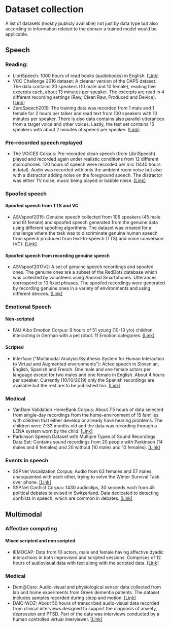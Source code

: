 # Dataset collection
A list of datasets (mostly publicly available) not just by data type but also according to information related to the domain a trained model would be applicable.


## Speech

### Reading:
* LibriSpeech: 1000 hours of read books (audiobooks) in English. [[Link]](http://www.openslr.org/12)
* VCC Challenge 2016 dataset: A cleaner version of the DAPS dataset. The data contains 20 speakers (10 male and 10 female), reading five excerpts each, about 13 minutes per speaker. The excerpts are read in 4 different recording settings (Raw, Clean Raw, Produced and Device). [[Link]](https://datashare.is.ed.ac.uk/handle/10283/2211)
* ZeroSpeech2019: The training data was recorded from 1 male and 1 female for 2 hours per talker and read text from 100 speakers with 10 minutes per speaker. There is also data contains also parallel utterances from a target voice and other voices. Lastly, the test set contains 15 speakers with about 2 minutes of speech per speaker. [[Link]](https://zerospeech.com/2019/index.html)


### Pre-recorded speech replayed
* The VOiCES Corpus: Pre-recorded clean speech (from LibriSpeech) played and recorded again under realistic conditions from 12 different microphones. 120 hours of speech were recorded per mic (1440 hours in total). Audio was recorded with only the ambient room noise but also with a distractor adding noise on the foreground speech. The distractor was either TV noise, music being played or babble noise. [[Link]](https://voices18.github.io/downloads/ )

### Spoofed speech

#### Spoofed speech from TTS and VC
* ASVspoof2015: Genuine speech collected from 106 speakers (45 male and 61 female) and spoofed speech generated from the genuine data using different spoofing algorithms. The dataset was created for a challenge where the task was to discriminate genuine human speech from speech produced from text-to-speech (TTS) and voice conversion (VC). [[Link]](https://datashare.is.ed.ac.uk/handle/10283/853) 
#### Spoofed speech from recording genuine speech
* ASVspoof2017v2: A set of genuine speech recordings and spoofed ones. The genuine ones are a subset of the RedDots database which was collected by volunteers using Android Smartphones. Utterances correspond to 10 fixed phrases. The spoofed recordings were generated by recording genuine ones in a variety of environments and using different devices. [[Link]](https://datashare.is.ed.ac.uk/handle/10283/3055=) 

### Emotional Speech

#### Non-scripted
* FAU Aibo Emotion Corpus: 9 hours of 51 young (10-13 y/o) children interacting in German with a pet robot. 11 Emotion categories. 
 [[Link]](https://www5.cs.fau.de/de/mitarbeiter/steidl-stefan/fau-aibo-emotion-corpus/) 

#### Scripted
* Interface ("Multimodal Analysis/Synthesis System for Human Interaction to Virtual and Augmented environments"): Acted speech in Slovenian, English, Spanish and French. One male and one female actors per language except for two males and one female in English. About 4 hours per speaker. Currently (10/10/2019) only the Spanish recordings are available but the rest are to be published too.  [[Link]](http://universal.elra.info/product_info.php?cPath=37_39&products_id=62) 

### Medical
* VanDam Validation HomeBank Corpus: About 7.5 hours of data selected from single-day recordings from the home-environment of 15 families with children that either develop or already have hearing problems. The children were 7-33 months old and the data was recording through a LENA system worn by the child. [[Link]](https://homebank.talkbank.org/access/Public/VanDam-Validation.html)
* Parkinson Speech Dataset with Multiple Types of Sound Recordings Data Set: Contains sound recordings from 20 people with Parkinson (14 males and 6 females) and 20 without (10 males and 10 females). [[Link]](https://archive.ics.uci.edu/ml/datasets/Parkinson+Speech+Dataset+with++Multiple+Types+of+Sound+Recordings#)

### Events in speech
* SSPNet Vocalization Corpus: Audio from 63 females and 57 males, unacquainted with each other, trying to solve the Winter Survival Task over phone. [[Link]](http://www.dcs.gla.ac.uk/vincia/?p=378)
* SSPNet Conflict Corpus: 1430 audioclips, 30 seconds each from 45 political debates televised in Switzerland. Data dedicated to detecting conflicts in speech, which are common in debates. [[Link]](http://www.dcs.gla.ac.uk/vincia/?p=270)



## Multimodal

### Affective computing
#### Mixed scripted and non scripted
* IEMOCAP: Data from 10 actors, male and female having affective dyadic interactions in both improvised and scripted sessions. Comprises of 12 hours of audiovisual data with text along with the scripted data.  [[Link]](https://sail.usc.edu/iemocap/iemocap_release.htm)

### Medical
* Dem@Care: Audio-visual and physiological sensor data collected from lab and home experiments from Greek dementia patients. The dataset includes samples recorded during sleep and motion.  [[Link]](http://www.demcare.eu/results/datasets)
* DAIC-WOZ: About 50 hours of transcribed audio-visual data recorded from clinical interviews designed to support the diagnosis of anxiety, depression and PTSD. Part of the data was interviews conducted by a human controlled virtual interviewer.  [[Link]](
http://dcapswoz.ict.usc.edu/)



